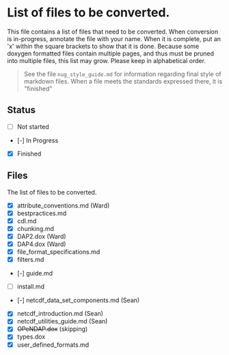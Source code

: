 # List of files to be converted.

This file contains a list of files that need to be converted.  When conversion is in-progress, annotate the file with your name.  When it is complete, put an 'x' within the square brackets to show that it is done.  Because some doxygen formatted files contain multiple pages, and thus must be pruned into multiple files, this list may grow.  Please keep in alphabetical order.

> See the file `nug_style_guide.md` for information regarding final style of markdown files.  When a file meets the standards expressed there, it is "finished"

## Status

* [ ] Not started
* [-] In Progress
* [x] Finished

## Files

The list of files to be converted.

* [x] attribute_conventions.md (Ward)
* [x] bestpractices.md
* [x] cdl.md
* [x] chunking.md
* [x] DAP2.dox (Ward)
* [x] DAP4.dox (Ward)
* [x] file_format_specifications.md
* [x] filters.md
* [-] guide.md
* [ ] install.md
* [-] netcdf_data_set_components.md (Sean)
* [x] netcdf_introduction.md (Sean)
* [x] netcdf_utilities_guide.md (Sean)
* [x] ~~OPeNDAP.dox~~ (skipping)
* [x] types.dox
* [x] user_defined_formats.md
